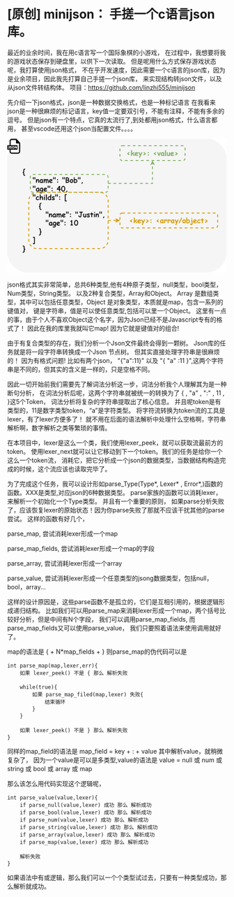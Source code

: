 # [原创] minijson： 手搓一个c语言json库。

最近的业余时间，我在用c语言写一个国际象棋的小游戏，
在过程中，我想要将我的游戏状态保存到硬盘里，以供下一次读取。
但是呢用什么方式保存游戏状态呢，我打算使用json格式，
不在乎开发速度，因此需要一个c语言的json库，因为是业余项目，因此我先打算自己手搓一个json库，
来实现结构转json文件，以及从json文件转结构体。
项目：https://github.com/linzhi555/minijson


先介绍一下json格式，json是一种数据交换格式，也是一种标记语言
在我看来json是一种很麻烦的标记语言，key值一定要双引号，不能有注释，不能有多余的逗号。
但是json有一个特点，它真的太流行了,到处都用json格式，什么语言都用，
甚至vscode还用这个json当配置文件。。。。

![](./resize.png)

json格式其实非常简单，总共6种类型,他有4种原子类型，null类型，bool类型，Num类型，String类型。
以及2种复合类型，Array和Object。
Array 是数组类型，其中可以包括任意类型，Object 是对象类型，本质就是map，包含一系列的键值对， 键是字符串，值是可以使任意类型,包括可以里一个Object。
这里有一点的事，由于个人不喜欢Object这个名字，因为Json已经不是Javascript专有的格式了！
因此在我的库里我就叫它map! 因为它就是键值对的组合!


由于有复合类型的存在，我们分析一个Json文件最终会得到一颗树。
Json库的任务就是将一段字符串转换成一个Json 节点树。
但其实直接处理字符串是很麻烦的！ 因为有格式问题!
比如有两个json，
"{"a":11}" 以及 "{ "a" :11   }",这两个字符串是不同的，但其实的含义是一样的，只是空格不同。

因此一切开始前我们需要先了解词法分析这一步，词法分析我个人理解其为是一种断句分析，
在词法分析后呢，这两个字符串就被统一的转换为了 { , "a" , ":" , 11 , }这5个Token，
词法分析将复杂的字符串提取出了核心信息。
并且呢token是有类型的，11是数字类型token，“a”是字符类型。
将字符流转换为token流的工具是lexer，有了lexer方便多了！
就不用在后面的语法解析中处理什么空格啊，字符串解析啊，数字解析之类等繁琐的事情。

在本项目中，lexer是这么一个类，我们使用lexer_peek，就可以获取流最前方的token。
使用lexer_next就可以让它移动到下一个token。我们的任务是给你一个这么一个token流，
消耗它，把它分析成一个json的数据类型，当数据结构构造完成的时候，这个流应该也读取完毕了。

为了完成这个任务，我可以设计形如parse_Type(Type*, Lexer* , Error*,)函数的函数。XXX是类型,对应json的6种数据类型。
parse家族的函数可以消耗lexer，来解析一个初始化一个Type类型。 并且有一个重要的原则，
如果parse分析失败了，应该恢复lexer的原始状态！因为你parse失败了那就不应该干扰其他的parse尝试。
这样的函数有好几个，

parse_map, 尝试消耗lexer形成一个map

parse_map_fields, 尝试消耗lexer形成一个map的字段

parse_array, 尝试消耗lexer形成一个array

parse_value, 尝试消耗lexer形成一个任意类型的jsong数据类型，包括null，bool，array...

这样的设计原因是，这些parse函数不是孤立的，它们是互相引用的，根据逻辑形成递归结构。
比如我们可以用parse_map来消耗lexer形成一个map，两个括号比较好分析，但是中间有N个字段，
我们可以调用parse_map_fields, 而parse_map_fields又可以使用parse_value，
我们只要照着语法来使用调用就好了。

map的语法是 { + N*map_fields  + }
则parse_map的伪代码可以是

```
int parse_map(map,lexer,err){
    如果 lexer_peek() 不是 { 那么 解析失败

    while(true){
        如果 parse_map_filed(map,lexer) 失败{
            结束循环
        }
    }

    如果 lexer_peek() 不是 } 那么 解析失败
}
```

同样的map_field的语法是 map_field = key + : + value
其中解析value，就稍微复杂了，
因为一个value是可以是多类型,value的语法是
value = null 或 num 或 string 或 bool 或 array 或 map

那么该怎么用代码实现这个逻辑呢，
```
int parse_value(value,lexer){
    if parse_null(value,lexer) 成功 那么 解析成功
    if parse_bool(value,lexer) 成功 那么 解析成功
    if parse_num(value,lexer) 成功 那么 解析成功
    if parse_string(value,lexer) 成功 那么 解析成功
    if parse_array(value,lexer) 成功 那么 解析成功
    if parse_map(value,lexer) 成功 那么 解析成功

    解析失败
}
```
如果语法中有或逻辑，那么我们可以一个个类型试过去，只要有一种类型成功，那么解析就成功。
